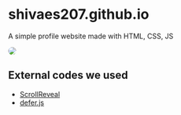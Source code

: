 # shivaes207.github.io
<p>A simple profile website made with HTML, CSS, JS</p>
<img style='border-radius:20px' src='https://s4.aconvert.com/convert/p3r68-cdx67/a23lc-5npi1.png'/>

## External codes we used
* <a href='https://scrollrevealjs.org/' target='_blank'>ScrollReveal</a>
* <a href='https://github.com/shinsenter/defer.js/' target='_blank'>defer.js</a>

